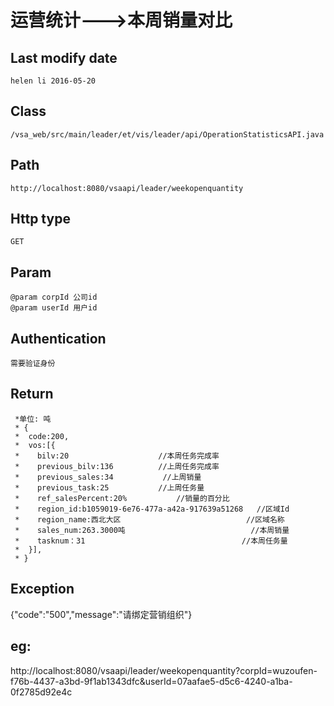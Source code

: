 # 运营统计--->本周销量对比

## Last modify date
	helen li 2016-05-20

## Class 
	/vsa_web/src/main/leader/et/vis/leader/api/OperationStatisticsAPI.java

## Path
	http://localhost:8080/vsaapi/leader/weekopenquantity

## Http type
	GET

## Param
 	@param corpId 公司id
 	@param userId 用户id

## Authentication
	需要验证身份
	
## Return
     *单位: 吨
	 * {
	 *	code:200,
	 *	vos:[{
	 *    bilv:20                    //本周任务完成率
	 *	  previous_bilv:136			 //上周任务完成率
	 *	  previous_sales:34           //上周销量
	 *	  previous_task:25			 //上周任务量
	 *	  ref_salesPercent:20%	         //销量的百分比
	 *	  region_id:b1059019-6e76-477a-a42a-917639a51268   //区域Id
	 *	  region_name:西北大区                            //区域名称
	 *	  sales_num:263.3000吨                            //本周销量
	 *	  tasknum：31                                   //本周任务量
	 *  }],
	 * }

## Exception
   {"code":"500","message":"请绑定营销组织"}

## eg:
http://localhost:8080/vsaapi/leader/weekopenquantity?corpId=wuzoufen-f76b-4437-a3bd-9f1ab1343dfc&userId=07aafae5-d5c6-4240-a1ba-0f2785d92e4c